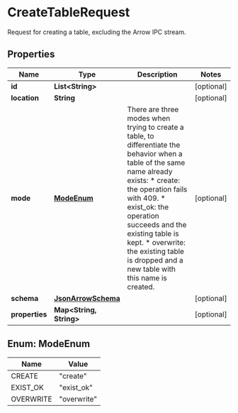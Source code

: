 

# CreateTableRequest

Request for creating a table, excluding the Arrow IPC stream. 

## Properties

| Name | Type | Description | Notes |
|------------ | ------------- | ------------- | -------------|
|**id** | **List&lt;String&gt;** |  |  [optional] |
|**location** | **String** |  |  [optional] |
|**mode** | [**ModeEnum**](#ModeEnum) | There are three modes when trying to create a table, to differentiate the behavior when a table of the same name already exists:   * create: the operation fails with 409.   * exist_ok: the operation succeeds and the existing table is kept.   * overwrite: the existing table is dropped and a new table with this name is created.  |  [optional] |
|**schema** | [**JsonArrowSchema**](JsonArrowSchema.md) |  |  [optional] |
|**properties** | **Map&lt;String, String&gt;** |  |  [optional] |



## Enum: ModeEnum

| Name | Value |
|---- | -----|
| CREATE | &quot;create&quot; |
| EXIST_OK | &quot;exist_ok&quot; |
| OVERWRITE | &quot;overwrite&quot; |



